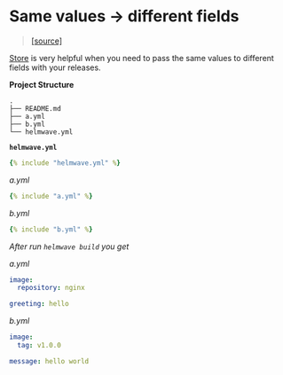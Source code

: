 # Same values -> different  fields

> [ [source] ](https://github.com/helmwave/docs/tree/0.17.x/docs/examples/store-greeting-hello)

[Store](https://helmwave.github.io/docs/0.17.x/yaml/#store) is very helpful when you need to pass the same values to different fields with your releases.


**Project Structure**

```console
.
├── README.md
├── a.yml
├── b.yml
└── helmwave.yml

```

**`helmwave.yml`**


```yaml
{% include "helmwave.yml" %}
```

*a.yml*

```yaml
{% include "a.yml" %}
```


*b.yml*

```yaml
{% include "b.yml" %}
```

*After run `helmwave build` you get*


*a.yml* 


```yaml
image:
  repository: nginx

greeting: hello
```

*b.yml*


```yaml
image:
  tag: v1.0.0

message: hello world
```

